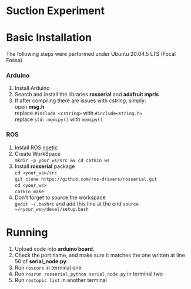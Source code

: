 # Suction Experiment

# Basic Installation

The following steps were performed under Ubuntu 20.04.5 LTS (Focal Fossa)

### Arduino  
1. Install Arduino  
2. Search and install the libraries **rosserial** and **adafruit mprls**  
3. If after compiling there are issues with *cstring*, simply:  
open **msg.h**  
replace `#include <cstring>` with `#include<string.h>`  
replace `std::memcpy()` with `memcpy()` 
     
### ROS
1. Install ROS [noetic](http://wiki.ros.org/noetic/Installation/Ubuntu)
2. Create WorkSpace  
``mkdir -p your_ws/src && cd catkin_ws``
3. Install **rosserial** package  
``cd <your_ws>/src``  
``git clone https://github.com/ros-drivers/rosserial.git``  
``cd <your_ws>``  
``catkin_make``
4. Don't forget to source the workspace   
`gedit ~/.bashrc` and add this line at the end `source ~/<your_ws>/devel/setup.bash` 

# Running
1. Upload code into **arduino board**.
2. Check the port name, and make sure it matches the one written at line 50 of **serial_node.py**.
3. Run `roscore` in terminal one
4. Run `rosrun rosserial_python serial_node.py` in terminal two
5. Run `rostopic list` in another terminal
   
